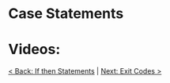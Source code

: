 # Case Statements

# Videos:

[< Back: If then Statements](https://github.com/sxcdennis/basic-shell-scripting/blob/master/If%20then%20Statements.md "If then Statements")
| [Next: Exit Codes >](https://github.com/sxcdennis/basic-shell-scripting/blob/master/Exit%20codes.md "Exit Codes")
